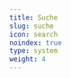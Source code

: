 ```yaml
---
title: Suche
slug: suche
icon: search
noindex: true
type: system
weight: 4
---
```

<!--
{{< search >}}
{{< forms >}}
-->